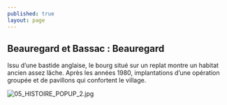 ```yaml
---
published: true
layout: page
---
```


## Beauregard et Bassac : Beauregard

Issu d’une bastide anglaise, le bourg situé sur un replat montre un habitat ancien assez lâche. Après les années 1980, implantations d’une opération groupée et de pavillons qui confortent le village.

![05_HISTOIRE_POPUP_2.jpg]({{site.baseurl}}/data/images/5/histoire/05_HISTOIRE_POPUP_2.jpg)
